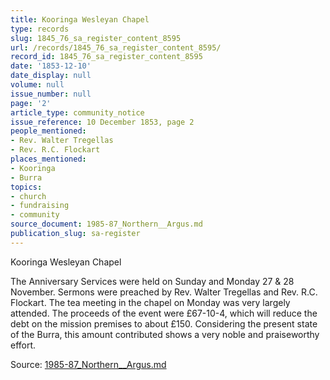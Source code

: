 ```yaml
---
title: Kooringa Wesleyan Chapel
type: records
slug: 1845_76_sa_register_content_8595
url: /records/1845_76_sa_register_content_8595/
record_id: 1845_76_sa_register_content_8595
date: '1853-12-10'
date_display: null
volume: null
issue_number: null
page: '2'
article_type: community_notice
issue_reference: 10 December 1853, page 2
people_mentioned:
- Rev. Walter Tregellas
- Rev. R.C. Flockart
places_mentioned:
- Kooringa
- Burra
topics:
- church
- fundraising
- community
source_document: 1985-87_Northern__Argus.md
publication_slug: sa-register
---
```


Kooringa Wesleyan Chapel

The Anniversary Services were held on Sunday and Monday 27 & 28 November.  Sermons were preached by Rev. Walter Tregellas and Rev. R.C. Flockart.  The tea meeting in the chapel on Monday was very largely attended.  The proceeds of the event were £67-10-4, which will reduce the debt on the mission premises to about £150.  Considering the present state of the Burra, this amount contributed shows a very noble and praiseworthy effort.

Source: [1985-87_Northern__Argus.md](/downloads/markdown/1985-87_Northern__Argus.md)
